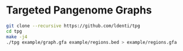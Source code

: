 # Targeted Pangenome Graphs

``` sh
git clone --recursive https://github.com/ldenti/tpg
cd tpg
make -j4
./tpg example/graph.gfa example/regions.bed > example/regions.gfa
```
